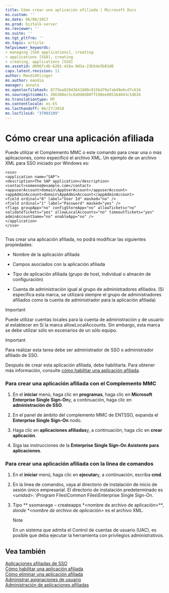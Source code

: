 ```yaml
---
title: Cómo crear una aplicación afiliada | Microsoft Docs
ms.custom: ''
ms.date: 06/08/2017
ms.prod: biztalk-server
ms.reviewer: ''
ms.suite: ''
ms.tgt_pltfrm: ''
ms.topic: article
helpviewer_keywords:
- managing [SSO applications], creating
- applications [SSO], creating
- creating, applications [SSO]
ms.assetid: d0967c4b-6201-416a-9d3a-23b5de5b83d6
caps.latest.revision: 11
author: MandiOhlinger
ms.author: mandia
manager: anneta
ms.openlocfilehash: 8775ea82843641600c9156d79afab49e6cd7c634
ms.sourcegitcommit: 266308ec5c6a9d8d80ff298ee6051b4843c5d626
ms.translationtype: MT
ms.contentlocale: es-ES
ms.lasthandoff: 06/27/2018
ms.locfileid: "37003109"
---
```

# <a name="how-to-create-an-affiliate-application"></a>Cómo crear una aplicación afiliada
Puede utilizar el Complemento MMC o este comando para crear una o más aplicaciones, como especificó el archivo XML. Un ejemplo de un archivo XML para SSO iniciado por Windows es:  
  
```  
<sso>  
<application name="SAP">  
<description>The SAP application</description>   
<contact>someone@example.com</contact>   
<appuserAccount>domain\AppUserAccount</appuserAccount>   
<appAdminAccount>domain\AppAdminAccount</appAdminAccount>   
<field ordinal="0" label="User Id" masked="no" />   
<field ordinal="1" label="Password" masked="yes" />   
<flags groupApp="no" configStoreApp="no" allowTickets="no" validateTickets="yes" allowLocalAccounts="no" timeoutTickets="yes" adminAccountSame="no" enableApp="no" />  
</application>  
</sso>  
  
```  
  
 Tras crear una aplicación afiliada, no podrá modificar las siguientes propiedades:  
  
-   Nombre de la aplicación afiliada  
  
-   Campos asociados con la aplicación afiliada  
  
-   Tipo de aplicación afiliada (grupo de host, individual o almacén de configuración)  
  
-   Cuenta de administración igual al grupo de administradores afiliados. (Si especifica esta marca, se utilizará siempre el grupo de administradores afiliados como la cuenta de administrador para la aplicación afiliada)  
  
> [!IMPORTANT]
>  Puede utilizar cuentas locales para la cuenta de administración y de usuario al establecer en Sí la marca allowLocalAccounts. Sin embargo, esta marca se debe utilizar sólo en escenarios de un sólo equipo.  
  
> [!IMPORTANT]
>  Para realizar esta tarea debe ser administrador de SSO o administrador afiliado de SSO.  
  
 Después de crear esta aplicación afiliada, debe habilitarla. Para obtener más información, consulte [cómo habilitar una aplicación afiliada](../core/how-to-enable-an-affiliate-application.md).  
  
### <a name="to-create-an-affiliate-application-using-the-mmc-snap-in"></a>Para crear una aplicación afiliada con el Complemento MMC  
  
1.  En el **iniciar** menú, haga clic en **programas**, haga clic en **Microsoft Enterprise Single Sign-On**y, a continuación, haga clic en **administración de SSO**.  
  
2.  En el panel de ámbito del complemento MMC de ENTSSO, expanda el **Enterprise Single Sign-On** nodo.  
  
3.  Haga clic en **aplicaciones afiliadas**y, a continuación, haga clic en **crear aplicación**.  
  
4.  Siga las instrucciones de la **Enterprise Single Sign-On Asistente para aplicaciones**.  
  
### <a name="to-create-an-affiliate-application-using-the-command-line"></a>Para crear una aplicación afiliada con la línea de comandos  
  
1. En el **iniciar** menú, haga clic en **ejecutar**y, a continuación, escriba **cmd**.  
  
2. En la línea de comandos, vaya al directorio de instalación de inicio de sesión único empresarial. El directorio de instalación predeterminado es  *\<unidad\>*: \Program Files\Common Files\Enterprise Single Sign-On.  
  
3. Tipo ** ssomanage – createapps *\<nombre de archivo de aplicación\>**<em>, donde *\<nombre de archivo de aplicación\></em>  es el archivo XML.  
  
   > [!NOTE]
   >  En un sistema que admita el Control de cuentas de usuario (UAC), es posible que deba ejecutar la herramienta con privilegios administrativos.  
  
## <a name="see-also"></a>Vea también  
 [Aplicaciones afiliadas de SSO](../core/sso-affiliate-applications.md)   
 [Cómo habilitar una aplicación afiliada](../core/how-to-enable-an-affiliate-application.md)   
 [Cómo eliminar una aplicación afiliada](../core/how-to-delete-an-affiliate-application.md)   
 [Administrar asignaciones de usuario](../core/managing-user-mappings.md)   
 [Administración de aplicaciones afiliadas](../core/managing-affiliate-applications.md)